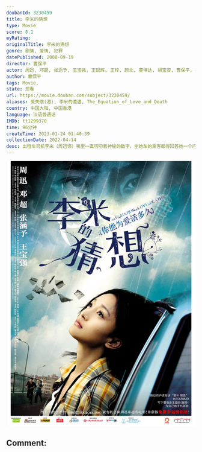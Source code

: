 ```yaml
---
doubanId: 3230459
title: 李米的猜想
type: Movie
score: 8.1
myRating: 
originalTitle: 李米的猜想
genre: 剧情, 爱情, 犯罪
datePublished: 2008-09-19
director: 曹保平
actor: 周迅, 邓超, 张涵予, 王宝强, 王砚辉, 王柠, 颜北, 董琳达, 胡宝安, 曹保平, 井柏然, 付辛博, 杨述, 黄信纲, 江钰婷, 付佳, 张瑜容, 杨丙生, 魏金涛, 高小瑞, 姜辉, 刘松
author: 曹保平
tags: Movie, 
state: 想看
url: https://movie.douban.com/subject/3230459/
aliases: 爱失偿(港), 李米的遭遇, The_Equation_of_Love_and_Death
country: 中国大陆, 中国香港
language: 汉语普通话
IMDb: tt1299370
time: 96分钟
createTime: 2023-01-24 01:40:39
collectionDate: 2022-04-14
desc: 出租车司机李米（周迅饰）嘴里一直叨叨着神秘的数字，坐她车的乘客都得回答她一个问题：见过这个男人吗？李米的男友方文已经失踪四年，然而在这四年里又一直不停地给她写信告知近况，找不到恋人的李米把他的照片贴...
---
```


![image](assets/p499462449.jpg)

Comment: 
---

